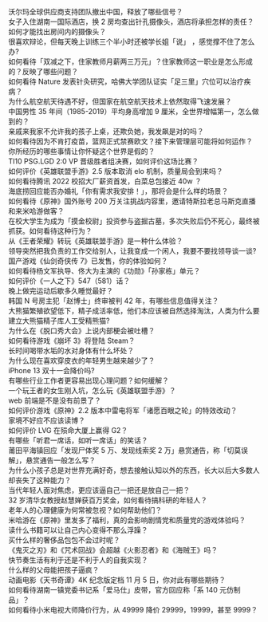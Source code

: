 沃尔玛全球供应商支持团队撤出中国，释放了哪些信号？  
女子入住湖南一国际酒店，换 2 房均查出针孔摄像头，酒店将承担怎样的责任？如何才能找出房间内的摄像头？  
很喜欢辩论，但每天晚上训练三个半小时还被学长姐「说」 ，感觉撑不住了怎么办?  
如何看待「双减之下，住家教师月薪两三万元」？住家教师这一职业是怎么形成的？反映了哪些问题？  
如何看待 Nature 发表针灸研究，哈佛大学团队证实「足三里」穴位可以治疗疾病？  
为什么航空航天待遇不好，但国家在航空航天技术上依然取得飞速发展？  
中国男性 35 年间（1985-2019）平均身高增加 9 厘米，全世界增幅第一，怎么做到的？  
亲戚来我家不允许我的孩子上桌，还欺负她，我发飙是对的吗？  
如何看待因为不肯打疫苗，篮网正式禁赛欧文？接下来管理层可能将如何运作？  
你所经历的哪些事情让你怀疑这个世界是假的？  
TI10 PSG.LGD 2:0 VP 晋级胜者组决赛，如何评价这场比赛？  
如何评价《英雄联盟手游》2.5 版本取消 elo 机制，质量局会到来吗？  
如何看待腾讯 2022 校招大厂薪资首发，白菜总包接近 40w ？  
海底捞回应能否办婚礼「你有需求我安排！」，那将会是什么样的场景？  
如何看待《原神》国外账号 200 万关注挑战内容里，邀请特斯拉老总马斯克直播和来米哈游做客？  
在校大学生为成为「摸金校尉」投资参与盗掘古墓，多次失败后仍不死心，最终被抓获。如何看待这种行为？  
从《王者荣耀》转玩《英雄联盟手游》是一种什么体验？  
领导突然把我负责的工作交给别人，让我变成一个闲人，我要不要找领导谈一谈?  
国产游戏《仙剑奇侠传 7》已发售，你的体验如何？  
如何看待杨文军执导、佟大为主演的《功勋》「孙家栋」单元？  
如何评价《一人之下》547（581）话？  
晚上做完运动后歇多久睡觉最好？  
韩国 N 号房主犯「赵博士」终审被判 42 年，有哪些信息值得关注？  
大熊猫繁殖欲望低下，精子成活率低，他们本应该被自然选择淘汰，人类为什么要建立大熊猫精子库人工受精熊猫?  
为什么在《脱口秀大会》上说内部梗会被吐槽？  
如何看待游戏《崩坏 3》将登陆 Steam？  
长时间喝带水垢的水对身体有什么坏处？  
为什么现在喜欢穿皮衣的年轻男生越来越少了？  
iPhone 13 双十一会降价吗?  
有哪些行业工作者更容易出现心理问题？如何缓解？  
一个玩王者的女生刚入坑，怎么玩《英雄联盟手游》？  
web 前端是不是没有前景了？  
如何评价游戏《原神》2.2 版本中雷电将军「诸愿百眼之轮」的特效改动？  
家境不好应不应该读博？  
如何评价 LVG 在殒命大厦上赢得 G2？  
有哪些「听君一席话，如听一席话」的笑话？  
莆田平海镇回应「发现尸体奖 5 万、发现线索奖 2 万」悬赏通告，称「切莫误解」，悬赏通告一般怎么写？  
为什么小孩子总是对世界充满好奇，想去接触认知以外的东西，长大以后大多数人却丧失了这种能力？  
当代年轻人面对焦虑，更应该逼自己一把还是放自己一把？  
32 岁清华女教授赵慧婵获百万奖金，如何看待搞科研的年轻人？  
老年人的心理健康为何常被忽视？如何帮助他们？  
米哈游在《原神》里发多了福利，真的会影响剧情党和质量党的游戏体验吗？  
读什么书籍可以让自己内心变得不那么浮躁？  
买什么样的奢侈品包包不会过时呢？  
《鬼灭之刃》和《咒术回战》会超越《火影忍者》和《海贼王》吗？  
快节奏生活有利于还是不利于人的自我实现？  
什么样的父母能把孩子逼疯？  
动画电影《天书奇谭》4K 纪念版定档 11 月 5 日，你对此有哪些期待？  
如何看待湖南一镇党委书记系「爱马仕」皮带，官方回应称「系 140 元仿制品」？  
如何看待小米电视大师降价行为，从 49999 降价 29999，19999，甚至 9999？  
